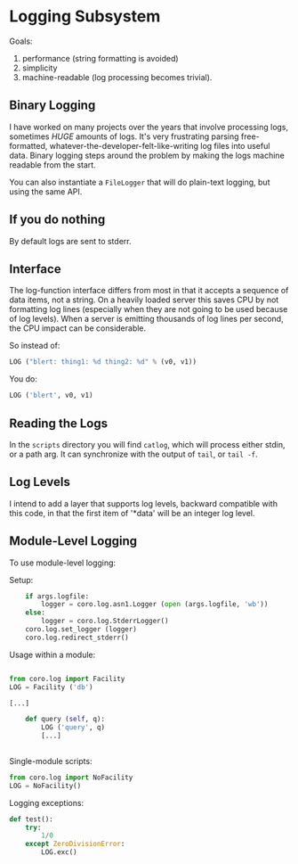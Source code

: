 
Logging Subsystem
=================

Goals:

1. performance (string formatting is avoided)
2. simplicity
3. machine-readable (log processing becomes trivial).

Binary Logging
--------------

I have worked on many projects over the years that involve processing
logs, sometimes *HUGE* amounts of logs.  It's very frustrating parsing
free-formatted, whatever-the-developer-felt-like-writing log files
into useful data.  Binary logging steps around the problem by making
the logs machine readable from the start.

You can also instantiate a ``FileLogger`` that will do plain-text logging,
but using the same API.

If you do nothing
-----------------

By default logs are sent to stderr.


Interface
---------

The log-function interface differs from most in that it accepts a
sequence of data items, not a string.  On a heavily loaded server this saves
CPU by not formatting log lines (especially when they are not going to be
used because of log levels).  When a server is emitting thousands of log lines
per second, the CPU impact can be considerable.

So instead of:

```python
LOG ("blert: thing1: %d thing2: %d" % (v0, v1))
```

You do:

```python
LOG ('blert', v0, v1)
```

Reading the Logs
----------------

In the ``scripts`` directory you will find ``catlog``, which will process
either stdin, or a path arg.  It can synchronize with the output of
``tail``, or ``tail -f``.

Log Levels
----------

I intend to add a layer that supports log levels, backward compatible
with this code, in that the first item of '*data' will be an integer
log level.

Module-Level Logging
--------------------

To use module-level logging:

Setup:

```python
    if args.logfile:
        logger = coro.log.asn1.Logger (open (args.logfile, 'wb'))
    else:
        logger = coro.log.StderrLogger()
    coro.log.set_logger (logger)
    coro.log.redirect_stderr()
```


Usage within a module:

```python

from coro.log import Facility
LOG = Facility ('db')

[...]

    def query (self, q):
        LOG ('query', q)
        [...]
	
```

Single-module scripts:

```python
from coro.log import NoFacility
LOG = NoFacility()
```

Logging exceptions:

```python
def test():
    try:
        1/0
    except ZeroDivisionError:
        LOG.exc()
```
